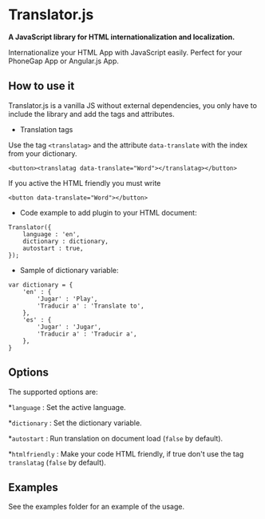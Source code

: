 Translator.js
=============

**A JavaScript library for HTML internationalization and localization.**

Internationalize your HTML App with JavaScript easily. Perfect for your 
PhoneGap App or Angular.js App.

## How to use it

Translator.js is a vanilla JS without external dependencies, you only 
have to include the library and add the tags and attributes.

- Translation tags

Use the tag `<translatag>` and the attribute `data-translate` with the index 
from your dictionary.
```
<button><translatag data-translate="Word"></translatag></button>
```

If you active the HTML friendly you must write
```
<button data-translate="Word"></button>
```

- Code example to add plugin to your HTML document:

```
Translator({
	language : 'en',
	dictionary : dictionary,
	autostart : true,
});
```
- Sample of dictionary variable:

```
var dictionary = {
	'en' : {
		'Jugar' : 'Play',
		'Traducir a' : 'Translate to',
	},
	'es' : {
		'Jugar' : 'Jugar',
		'Traducir a' : 'Traducir a',
	},
}
```

## Options

The supported options are:

*`language` : Set the active language.

*`dictionary` : Set the dictionary variable.

*`autostart` : Run translation on document load (`false` by default).

*`htmlfriendly` : Make your code HTML friendly, if true don't use the tag `translatag` (`false` by default).

## Examples

See the examples folder for an example of the usage.